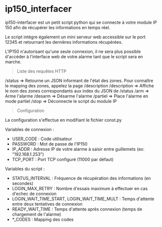 # ip150_interfacer

ip150-interfacer est un petit script python qui se connecte à votre module IP 150 afin de récupérer les informations en temps réel.

Le script intègre également un mini serveur web accessible sur le port 12345 et retournant les dernières informations récupérées.

L'IP150 n'autorisant qu'une seule connexion, il ne sera plus possible d'accéder à l'interface web de votre alarme tant que le script sera en marche.

> Liste des requêtes HTTP

/status => Retourne un JSON informant de l'état des zones. Pour connaître le mapping des zones, appelez la page /description
/description => Affiche le nom des zones correspondants aux index du JSON de /status
/arm => Arme l'alarme
/desarm => Désarme l'alarme
/partiel => Place l'alarme en mode partiel
/stop => Déconnecte le script du module IP

> Configuration

La configuration s'effectue en modifiant le fichier const.py

Variables de connexion :
- USER_CODE : Code utilisateur
- PASSWORD : Mot de passe de l'IP150
- IP_ADDR : Adresse IP de votre alarme à saisir entre guillemets (ex: "192.168.1.253")
- TCP_PORT : Port TCP configuré (11000 par défaut)

Variables du script :
- STATUS_INTERVAL : Fréquence de récupération des informations (en secondes)
- LOGIN_MAX_RETRY : Nombre d'essais maximum à effectuer en cas d'echec de connexion
- LOGIN_WAIT_TIME_START, LOGIN_WAIT_TIME_MULT : Temps d'attente entre deux tentatives de connexion
- READY_WAIT_TIME : Temps d'attente après connexion (temps de chargement de l'alarme)
- *_CODES : Mapping des codes
